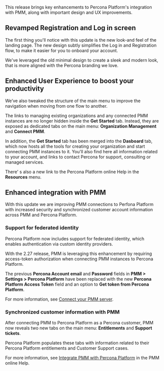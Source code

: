 This release brings key enhancements to Percona Platform's integration with PMM, along with important design and UX improvements.

## Revamped Registration and Log in screen

The first thing you'll notice with this update is the new look-and feel of the landing page. The new design subtly simplifies the Log in and Registration flow, to make it easier for you to onboard your account. 

We've leveraged the old minimal design to create a sleek and modern look, that is more aligned with the Percona branding we love. 

## Enhanced User Experience to boost your productivity
We’ve also tweaked the structure of the main menu to improve the navigation when moving from one flow to another. 

The links to managing existing organizations and any connected PMM instances are no longer hidden inside the **Get Started** tab. Instead, they are exposed as dedicated tabs on the main menu: **Organization Management** and **Connect PMM**. 

In addition, the **Get Started** tab has been merged into the **Dasboard** tab, which now hosts all the tools for creating your organization and start connecting PMM instances to it. 
You'll also find here all information related to your account, and links to contact Percona for support, consulting or managed services. 

There' s also a new link to the Percona Platform online Help in the **Resources** menu.  


## Enhanced integration with PMM
With this update we are improving PMM connections to Perfona Platform with increased security and synchronized customer account information across PMM and Percona Platform.  

### Support for federated identity
Percona Platform now includes support for federated identity, which enables authentication via custom identity providers. 

With the 2.27 release, PMM is leveraging this enhancement by requiring access-token authorization when connecting PMM instances to Percona Platform. 

The previous **Percona Account email** and **Password** fields in  **PMM > Settings > Percona Platform** have been replaced with the new **Percona Platform Access Token** field and an option to **Get token from Percona Platform**.

For more information, see [Connect your PMM server](connect-pmm.md).

### Synchronized customer information with PMM 
After connecting PMM to Percona Platform as a Percona customer, PMM now reveals two new tabs on the main menu: **Entitlements** and **Support tickets**. 
 
Percona Platform populates these tabs with  information related to their Percona Platform  entitlements and Customer Support cases.

For more information, see [Integrate PMM with Percona Platform]() in the PMM online Help.